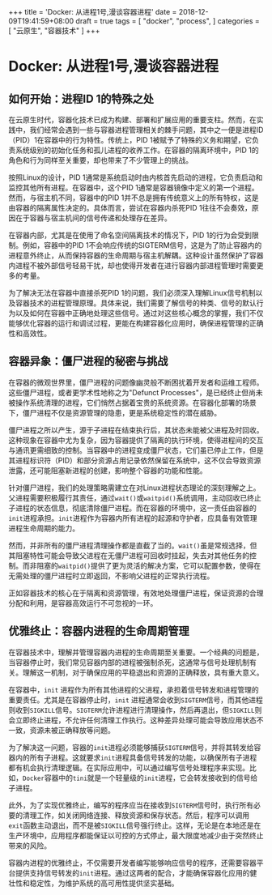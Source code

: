 +++
title = 'Docker: 从进程1号,漫谈容器进程'
date = 2018-12-09T19:41:59+08:00
draft = true
tags = [
    "docker",
    "process",
]
categories = [
    "云原生",
    "容器技术"
]
+++

# Docker: 从进程1号,漫谈容器进程

## 如何开始：进程ID 1的特殊之处

在云原生时代，容器化技术已成为构建、部署和扩展应用的重要支柱。然而，在实践中，我们经常会遇到一些与容器进程管理相关的棘手问题，其中之一便是进程ID（PID）1在容器中的行为特性。传统上，PID 1被赋予了特殊的义务和期望，它负责系统级别的初始化任务和孤儿进程的收养工作。在容器的隔离环境中，PID 1的角色和行为同样至关重要，却也带来了不少管理上的挑战。

按照Linux的设计，PID 1通常是系统启动时由内核首先启动的进程，它负责启动和监控其他所有进程。在容器中，这个PID 1通常是容器镜像中定义的第一个进程。然而，与宿主机不同，容器中的PID 1并不总是拥有传统意义上的所有特权，这是由容器的隔离属性决定的。具体而言，尝试在容器内杀死PID 1往往不会奏效，原因在于容器与宿主机间的信号传递和处理存在差异。

在容器内部，尤其是在使用了命名空间隔离技术的情况下，PID 1的行为会受到限制。例如，容器中的PID 1不会响应传统的SIGTERM信号，这是为了防止容器内的进程意外终止，从而保持容器的生命周期与宿主机解耦。这种设计虽然保护了容器内进程不被外部信号轻易干扰，却也使得开发者在进行容器内部进程管理时需要更多的考量。

为了解决无法在容器中直接杀死PID 1的问题，我们必须深入理解Linux信号机制以及容器技术的进程管理原理。具体来说，我们需要了解信号的种类、信号的默认行为以及如何在容器中正确地处理这些信号。通过对这些核心概念的掌握，我们不仅能够优化容器的运行和调试过程，更能在构建容器化应用时，确保进程管理的正确性和高效性。

## 容器异象：僵尸进程的秘密与挑战

在容器的微观世界里，僵尸进程的问题像幽灵般不断困扰着开发者和运维工程师。这些僵尸进程，或者更学术性地称之为"Defunct Processes"，是已经终止但尚未被操作系统清理的进程，它们悄然占据着宝贵的系统资源。在容器化部署的场景下，僵尸进程不仅是资源管理的隐患，更是系统稳定性的潜在威胁。

僵尸进程之所以产生，源于子进程在结束执行后，其状态未能被父进程及时回收。这种现象在容器中尤为复杂，因为容器提供了隔离的执行环境，使得进程间的交互与通讯更需细致的控制。当容器中的进程变成僵尸状态，它们虽已停止工作，但是其进程标识符（PID）和部分资源占用记录依然保留在系统中，这不仅会导致资源泄露，还可能阻塞新进程的创建，影响整个容器的功能和性能。

针对僵尸进程，我们的处理策略需建立在对Linux进程状态理论的深刻理解之上。父进程需要积极履行其责任，通过`wait()`或`waitpid()`系统调用，主动回收已终止子进程的状态信息，彻底清除僵尸进程。而在容器的环境中，这一责任由容器的`init`进程承担。`init`进程作为容器内所有进程的起源和守护者，应具备有效管理进程生命周期的能力。

然而，并非所有的僵尸进程清理操作都是直截了当的。`wait()`虽是常规选择，但其阻塞特性可能会导致父进程在无僵尸进程可回收时挂起，失去对其他任务的控制。而非阻塞的`waitpid()`提供了更为灵活的解决方案，它可以配置参数，使得在无需处理的僵尸进程时立即返回，不影响父进程的正常执行流程。

正如容器技术的核心在于隔离和资源管理，有效地处理僵尸进程，保证资源的合理分配和利用，是容器高效运行不可忽视的一环。

## 优雅终止：容器内进程的生命周期管理

在容器技术中，理解并管理容器内进程的生命周期至关重要。一个经典的问题是，当容器停止时，我们常见容器内部的进程被强制杀死，这通常与信号处理机制有关。理解这一机制，对于确保应用的平稳退出和资源的正确释放，具有重大意义。

在容器中，`init` 进程作为所有其他进程的父进程，承担着信号转发和进程管理的重要责任。尤其是在容器停止时，`init` 进程通常会收到`SIGTERM`信号，而其他进程则收到`SIGKILL`信号。`SIGTERM`允许进程进行清理操作，然后再退出，但`SIGKILL`则会立即终止进程，不允许任何清理工作执行。这种差异处理可能会导致应用状态不一致，资源未被正确释放等问题。

为了解决这一问题，容器的`init`进程必须能够捕获`SIGTERM`信号，并将其转发给容器内的所有子进程。这就要求`init`进程具备信号转发的功能，以确保所有子进程都有机会执行清理逻辑。在实际应用中，可以通过编写信号处理程序来实现。比如，`Docker`容器中的`tini`就是一个轻量级的`init`进程，它会转发接收到的信号给子进程。

此外，为了实现优雅终止，编写的程序应当在接收到`SIGTERM`信号时，执行所有必要的清理工作，如关闭网络连接、释放资源和保存状态。然后，程序可以调用`exit`函数主动退出，而不是被`SIGKILL`信号强行终止。这样，无论是在本地还是在生产环境中，应用程序都能保证以可控的方式停止，最大限度地减少由于突然终止带来的风险。

容器内进程的优雅终止，不仅需要开发者编写能够响应信号的程序，还需要容器平台提供支持信号转发的`init`进程。通过这两者的配合，才能确保容器化应用的健壮性和稳定性，为维护系统的高可用性提供坚实基础。

